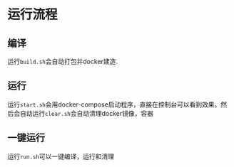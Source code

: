 # 运行流程

## 编译

运行`build.sh`会自动打包并docker建造.

## 运行

运行`start.sh`会用docker-compose启动程序，直接在控制台可以看到效果。然后会自动运行`clear.sh`会自动清理docker镜像，容器

## 一键运行

运行`run.sh`可以一键编译，运行和清理